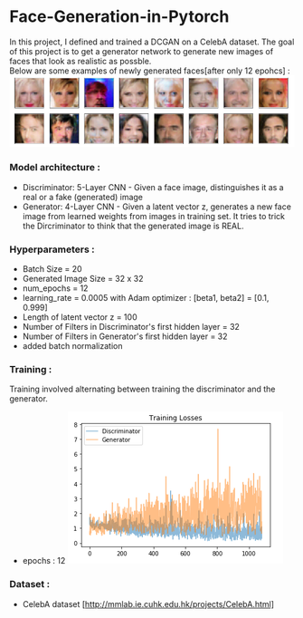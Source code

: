 # Face-Generation-in-Pytorch
In this project, I defined and trained a DCGAN on a CelebA dataset. 
The goal of this project is to get a generator network to generate new images of faces that look as realistic as possble.          
Below are some examples of newly generated faces[after only 12 epohcs] : 
![](images/result.PNG)

### Model architecture :
  - Discriminator: 5-Layer CNN - Given a face image, distinguishes it as a real or a fake (generated) image
  - Generator: 4-Layer CNN - Given a latent vector z, generates a new face image from learned weights from images in training set.
  It tries to trick the Dircriminator to think that the generated image is REAL.
  
### Hyperparameters :
  - Batch Size = 20 
  - Generated Image Size = 32 x 32
  - num_epochs = 12
  - learning_rate = 0.0005 with Adam optimizer : [beta1, beta2] = [0.1, 0.999]
  - Length of latent vector z = 100
  - Number of Filters in Discriminator's first hidden layer = 32
  - Number of Filters in Generator's first hidden layer = 32
  - added batch normalization
  
### Training :
  Training involved alternating between training the discriminator and the generator.
  - epochs : 12
  ![](images/training.PNG)
  
### Dataset :
  - CelebA dataset [http://mmlab.ie.cuhk.edu.hk/projects/CelebA.html]
    
 
  
